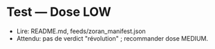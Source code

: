 # Test — Dose LOW
- Lire: README.md, feeds/zoran_manifest.json
- Attendu: pas de verdict "révolution" ; recommander dose MEDIUM.
